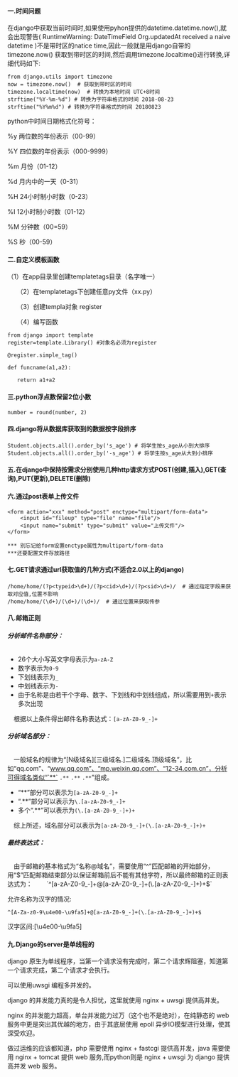 #### 一.时间问题

在django中获取当前时间时,如果使用pyhon提供的datetime.datetime.now(),就会出现警告( RuntimeWarning: DateTimeField Org.updatedAt received a naive datetime )不是带时区的natice time,因此一般就是用django自带的timezone.now() 获取到带时区的时间,然后调用timezone.localtime()进行转换,详细代码如下:

```
from django.utils import timezone 
now = timezone.now()  # 获取到带时区的时间
timezone.localtime(now)  # 转换为本地时间 UTC+8时间
strftime("%Y-%m-%d") # 转换为字符串格式的时间 2018-08-23
strftime("%Y%m%d") # 转换为字符串格式的时间 20180823
```

python中时间日期格式化符号：

%y 两位数的年份表示（00-99）

%Y 四位数的年份表示（000-9999）

%m 月份（01-12）

%d 月内中的一天（0-31）

%H 24小时制小时数（0-23）

%I 12小时制小时数（01-12）

%M 分钟数（00=59）

%S 秒（00-59）

#### 二.自定义模板函数

（1）在app目录里创建templatetags目录（名字唯一）

　　（2）在templatetags下创建任意py文件（xx.py）

　　（3）创建templa对象 register

　　（4）编写函数

```
from django import template
register=template.Library() #对象名必须为register

@register.simple_tag()

def funcname(a1,a2):

   return a1+a2

```

#### 三.python浮点数保留2位小数

```
number = round(number, 2)
```

#### 四.django将从数据库获取到的数据按字段排序

```
Student.objects.all().order_by('s_age') # 将学生按s_age从小到大排序
Student.objects.all().order_by('-s_age') # 将学生按s_age从大到小排序
```

#### 五.在django中保持按需求分别使用几种http请求方式POST(创建,插入),GET(查询),PUT(更新),DELETE(删除)

#### 六.通过post表单上传文件

```
<form action="xxx" method="post" enctype="multipart/form-data">
    <input id="fileup" type="file" name="file"/>
    <input name="submit" type="submit" value="上传文件"/>
</form>

*** 别忘记给form设置enctype属性为multipart/form-data
***还要配置文件存放路径
```

#### 七.GET请求通过url获取值的几种方式(不适合2.0以上的django)

```
/home/home/(?p<typeid>\d+)/(?p<cid>\d+)/(?p<sid>\d+)/  # 通过指定字段来获取对应值,位置不影响
/home/home/(\d+)/(\d+)/(\d+)/  # 通过位置来获取传参
```

#### 八.邮箱正则

###### **分析邮件名称部分：**

- 26个大小写英文字母表示为`a-zA-Z`
- 数字表示为`0-9`
- 下划线表示为`_`
- 中划线表示为`-`
- 由于名称是由若干个字母、数字、下划线和中划线组成，所以需要用到`+`表示多次出现

 根据以上条件得出邮件名称表达式：`[a-zA-Z0-9_-]+` 

###### **分析域名部分：**

 一般域名的规律为“[N级域名][三级域名.]二级域名.顶级域名”，比如“qq.com”、“www.qq.com”、“mp.weixin.qq.com”、“12-34.com.cn”，分析可得域名类似“`**` `.**` `.**` `.**`”组成。

- “**”部分可以表示为`[a-zA-Z0-9_-]+`
- “.**”部分可以表示为`\.[a-zA-Z0-9_-]+`
- 多个“.**”可以表示为`(\.[a-zA-Z0-9_-]+)+`

 综上所述，域名部分可以表示为`[a-zA-Z0-9_-]+(\.[a-zA-Z0-9_-]+)+`

###### **最终表达式：** 

 由于邮箱的基本格式为“名称@域名”，需要使用“^”匹配邮箱的开始部分，用“$”匹配邮箱结束部分以保证邮箱前后不能有其他字符，所以最终邮箱的正则表达式为： 
  `^[a-zA-Z0-9_-]+@[a-zA-Z0-9_-]+(\.[a-zA-Z0-9_-]+)+$`

允许名称为汉字的情况:

`^[A-Za-z0-9\u4e00-\u9fa5]+@[a-zA-Z0-9_-]+(\.[a-zA-Z0-9_-]+)+$ `

汉字区间:[\u4e00-\u9fa5] 

#### 九.Django的server是单线程的

django 原生为单线程序，当第一个请求没有完成时，第二个请求辉阻塞，知道第一个请求完成，第二个请求才会执行。

可以使用uwsgi  编程多并发的。

django 的并发能力真的是令人担忧，这里就使用 nginx + uwsgi 提供高并发。

nginx 的并发能力超高，单台并发能力过万（这个也不是绝对），在纯静态的 web 服务中更是突出其优越的地方，由于其底层使用 epoll 异步IO模型进行处理，使其深受欢迎。

做过运维的应该都知道，php 需要使用 nginx + fastcgi 提供高并发，java 需要使用 nginx + tomcat 提供 web 服务,而python则是 nginx + uwsgi 为 django 提供高并发 web 服务。
